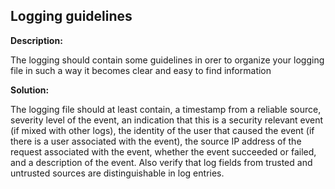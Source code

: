 
Logging guidelines
-------

**Description:**

The logging should contain some guidelines in orer to organize your logging file in such 
a way it becomes clear and easy to find information


**Solution:**

The logging file should at least contain, a timestamp from a reliable source, severity 
level of the event, an indication that this is a security relevant event 
(if mixed with other logs), the identity of the user that caused the event 
(if there is a user associated with the event), the source IP address of the request 
associated with the event, whether the event succeeded or failed, and a 
description of the event. Also verify that log fields from trusted and untrusted sources 
are distinguishable in log entries. 

	